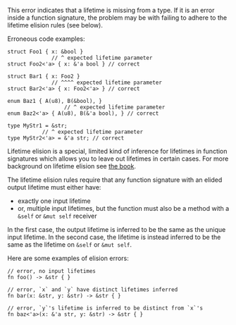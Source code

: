 This error indicates that a lifetime is missing from a type. If it is an error
inside a function signature, the problem may be with failing to adhere to the
lifetime elision rules (see below).

Erroneous code examples:

```compile_fail,E0106
struct Foo1 { x: &bool }
              // ^ expected lifetime parameter
struct Foo2<'a> { x: &'a bool } // correct

struct Bar1 { x: Foo2 }
              // ^^^^ expected lifetime parameter
struct Bar2<'a> { x: Foo2<'a> } // correct

enum Baz1 { A(u8), B(&bool), }
                  // ^ expected lifetime parameter
enum Baz2<'a> { A(u8), B(&'a bool), } // correct

type MyStr1 = &str;
           // ^ expected lifetime parameter
type MyStr2<'a> = &'a str; // correct
```

Lifetime elision is a special, limited kind of inference for lifetimes in
function signatures which allows you to leave out lifetimes in certain cases.
For more background on lifetime elision see [the book][book-le].

The lifetime elision rules require that any function signature with an elided
output lifetime must either have:

 - exactly one input lifetime
 - or, multiple input lifetimes, but the function must also be a method with a
   `&self` or `&mut self` receiver

In the first case, the output lifetime is inferred to be the same as the unique
input lifetime. In the second case, the lifetime is instead inferred to be the
same as the lifetime on `&self` or `&mut self`.

Here are some examples of elision errors:

```compile_fail,E0106
// error, no input lifetimes
fn foo() -> &str { }

// error, `x` and `y` have distinct lifetimes inferred
fn bar(x: &str, y: &str) -> &str { }

// error, `y`'s lifetime is inferred to be distinct from `x`'s
fn baz<'a>(x: &'a str, y: &str) -> &str { }
```

[book-le]: https://doc.rust-lang.org/book/ch10-03-lifetime-syntax.html#lifetime-elision
